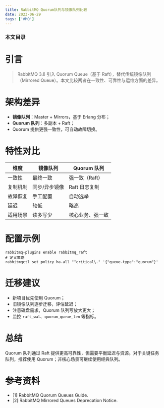 ```yaml
---
title: RabbitMQ Quorum队列与镜像队列比较
date: 2023-06-29
tags: ['#MQ']
---
```


### 本文目录
<!-- toc -->

# 引言
> RabbitMQ 3.8 引入 Quorum Queue（基于 Raft），替代传统镜像队列（Mirrored Queue）。本文比较两者在一致性、可靠性与运维方面的差异。

# 架构差异
- **镜像队列**：Master + Mirrors，基于 Erlang 分布；
- **Quorum 队列**：多副本 + Raft；
- Quorum 提供更强一致性，可自动故障切换。

# 特性对比
| 维度 | 镜像队列 | Quorum 队列 |
| --- | --- | --- |
| 一致性 | 最终一致 | 强一致（Raft） |
| 复制机制 | 同步/异步镜像 | Raft 日志复制 |
| 故障恢复 | 手工配置 | 自动选举 |
| 延迟 | 较低 | 略高 |
| 适用场景 | 读多写少 | 核心业务、强一致 |

# 配置示例
```shell
rabbitmq-plugins enable rabbitmq_raft
# 定义策略
rabbitmqctl set_policy ha-all "^critical\." '{"queue-type":"quorum"}'
```

# 迁移建议
- 新项目优先使用 Quorum；
- 旧镜像队列逐步迁移，评估延迟；
- 注意磁盘需求，Quorum 队列写放大更大；
- 监控 `raft_wal`、`quorum_queue_len` 等指标。

# 总结
Quorum 队列通过 Raft 提供更高可靠性，但需要平衡延迟与资源。对于关键任务队列，推荐使用 Quorum；非核心场景可继续使用经典队列。

# 参考资料
- [1] RabbitMQ Quorum Queues Guide.
- [2] RabbitMQ Mirrored Queues Deprecation Notice.
